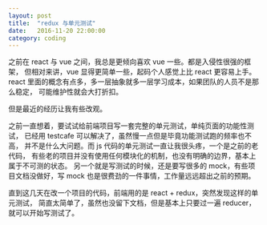 ```yaml
---
layout: post
title:  "redux 与单元测试"
date:   2016-11-20 22:00:00
category: coding
---
```


之前在 react 与 vue 之间，我总是更倾向喜欢 vue 一些。都是入侵性很强的框架，
但相对来讲，vue 显得更简单一些，起码个人感觉上比 react 更容易上手。react
里面的概念有点多，多一层抽象就多一层学习成本，如果团队的人员不是那么稳定，
可能维护性就会大打折扣。

但是最近的经历让我有些改观。

之前一直想着，要试试给前端项目写一套完整的单元测试，单纯页面的功能性测试，
已经用 testcafe 可以解决了，虽然慢一点但是毕竟功能测试跑的频率也不高，
并不是什么大问题。而 js 代码的单元测试一直让我很头疼，一个是之前的老代码，
有些老的项目并没有使用任何模块化的机制，也没有明确的边界，基本上属于不可测的状态。
另一个就是写测试的时候，还是要写很多的 mock，有些项目文档没做好，写 mock
也是很费劲的一件事情，工作量远远超出之前的预期。

直到这几天在改一个项目的代码，前端用的是 react + redux，突然发现这样的单元测试，
简直太简单了，虽然也没留下文档，但是基本上只要过一遍 reducer，就可以开始写测试了。


